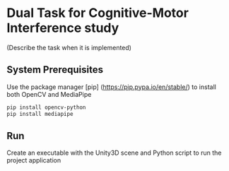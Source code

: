 # Dual Task for Cognitive-Motor Interference study

(Describe the task when it is implemented)

## System Prerequisites
Use the package manager [pip] (https://pip.pypa.io/en/stable/) to install both OpenCV and MediaPipe

```bash
pip install opencv-python
pip install mediapipe
```

## Run
Create an executable with the Unity3D scene and Python script to run the project application
